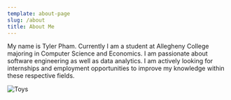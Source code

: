 ```yaml
---
template: about-page
slug: /about
title: About Me
---
```

My name is Tyler Pham. Currently I am a student at Allegheny College majoring in Computer Science and Economics. I am passionate about software engineering as well as data analytics. I am actively looking for internships and employment opportunities to improve my knowledge within these respective fields.

![Toys](/assets/vanessa-bucceri-gdirwiyama8-unsplash.jpg "Toys")